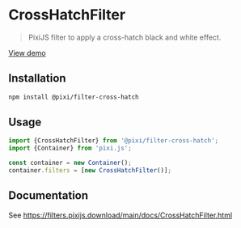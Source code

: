 # CrossHatchFilter

> PixiJS filter to apply a cross-hatch black and white effect.

[View demo](https://filters.pixijs.download/main/examples/index.html?enabled=CrossHatchFilter)

## Installation

```bash
npm install @pixi/filter-cross-hatch
```

## Usage

```js
import {CrossHatchFilter} from '@pixi/filter-cross-hatch';
import {Container} from 'pixi.js';

const container = new Container();
container.filters = [new CrossHatchFilter()];
```

## Documentation

See https://filters.pixijs.download/main/docs/CrossHatchFilter.html